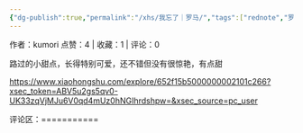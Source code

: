 ```yaml
---
{"dg-publish":true,"permalink":"/xhs/我忘了｜罗马/","tags":["rednote","罗马"]}
---
```


作者：kumori
点赞：4   |   收藏：1   |   评论：0

路过的小甜点，长得特别可爱，还不错但没有很惊艳，有点甜

https://www.xiaohongshu.com/explore/652f15b5000000002101c266?xsec_token=ABV5u2gs5qv0-UK33zqVjMJu6V0qd4mUz0hNGIhrdshpw=&xsec_source=pc_user

评论区：===========

